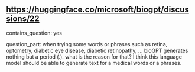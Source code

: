 ## https://huggingface.co/microsoft/biogpt/discussions/22

contains_question: yes

question_part: when trying some words or phrases such as retina, optometry, diabetic eye disease, diabetic retinopathy, ... bioGPT generates nothing but a period (.). what is the reason for that? I think this language model should be able to generate text for a medical words or a phrases.